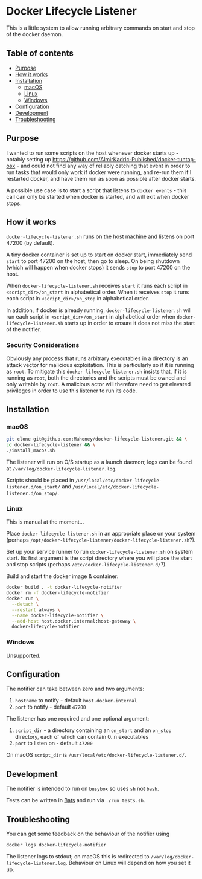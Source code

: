 # Docker Lifecycle Listener

This is a little system to allow running arbitrary commands on start and stop of
the docker daemon.

## Table of contents

- [Purpose](#purpose)
- [How it works](#how-it-works)
- [Installation](#installation)
  - [macOS](#macos)
  - [Linux](#linux)
  - [Windows](#windows)
- [Configuration](#configuration)
- [Development](#development)
- [Troubleshooting](#troubleshooting)

## Purpose

I wanted to run some scripts on the host whenever docker starts up - notably 
setting up https://github.com/AlmirKadric-Published/docker-tuntap-osx - and 
could not find  any way of reliably catching that event in order to run 
tasks that would  only work if docker were running, and re-run them if I 
restarted docker, and  have them run as soon as possible after docker starts.

A possible use case is to start a script that listens to `docker events` - this 
call can only be started when docker is started, and will exit when docker 
stops.

## How it works

`docker-lifecycle-listener.sh` runs on the host machine and listens on port
47200 (by default).

A tiny docker container is set up to start on docker start, immediately send 
`start` to port 47200 on the host, then go to sleep. On being shutdown (which 
will happen when docker stops) it sends `stop` to port 47200 on the host. 

When `docker-lifecycle-listener.sh` receives `start` it runs each script in 
`<script_dir>/on_start` in alphabetical order. When it receives `stop` it runs 
each script in `<script_dir>/on_stop` in alphabetical order.

In addition, if docker is already running, `docker-lifecycle-listener.sh` will
run each script in `<script_dir>/on_start` in alphabetical order when 
`docker-lifecycle-listener.sh` starts up in order to ensure it does not miss 
the start of the notifier.

### Security Considerations

Obviously any process that runs arbitrary executables in a directory is an
attack vector for malicious exploitation. This is particularly so if it is
running as `root`. To mitigate this `docker-lifecycle-listener.sh` insists that,
if it is running as `root`, both the directories and the scripts must be owned
and only writable by `root`. A malicious actor will therefore need to get
elevated privileges in order to use this listener to run its code.

## Installation

### macOS
```bash
git clone git@github.com:Mahoney/docker-lifecycle-listener.git && \
cd docker-lifecycle-listener && \
./install_macos.sh
```

The listener will run on O/S startup as a launch daemon; logs can be found at
`/var/log/docker-lifecycle-listener.log`.

Scripts should be placed in
`/usr/local/etc/docker-lifecycle-listener.d/on_start/` and 
`/usr/local/etc/docker-lifecycle-listener.d/on_stop/`.

### Linux
This is manual at the moment...

Place `docker-lifecycle-listener.sh` in an appropriate place on your system
(perhaps `/opt/docker-lifecycle-listener/docker-lifecycle-listener.sh`?).

Set up your service runner to run `docker-lifecycle-listener.sh` on system
start. Its first argument is the script directory where you will place the start
and stop scripts (perhaps `/etc/docker-lifecycle-listener.d/`?).

Build and start the docker image & container:
```bash
docker build . -t docker-lifecycle-notifier
docker rm -f docker-lifecycle-notifier
docker run \
  --detach \
  --restart always \
  --name docker-lifecycle-notifier \
  --add-host host.docker.internal:host-gateway \
  docker-lifecycle-notifier
```

### Windows

Unsupported.

## Configuration

The notifier can take between zero and two arguments:
1) `hostname` to notify - default `host.docker.internal`
2) `port` to notify - default `47200`

The listener has one required and one optional argument:
1) `script_dir` - a directory containing an `on_start` and an `on_stop` 
   directory, each of which can contain 0..n executables
2) `port` to listen on - default `47200`

On macOS `script_dir` is `/usr/local/etc/docker-lifecycle-listener.d/`.

## Development

The notifier is intended to run on `busybox` so uses `sh` not `bash`.

Tests can be written in [Bats](https://github.com/sstephenson/bats) and run via
`./run_tests.sh`.

## Troubleshooting

You can get some feedback on the behaviour of the notifier using
```bash
docker logs docker-lifecycle-notifier
```

The listener logs to stdout; on macOS this is redirected to
`/var/log/docker-lifecycle-listener.log`. Behaviour on Linux will depend on how
you set it up.
